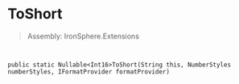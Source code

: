 ﻿

# ToShort

> Assembly: IronSphere.Extensions



```


public static Nullable<Int16>ToShort(String this, NumberStyles numberStyles, IFormatProvider formatProvider)
```